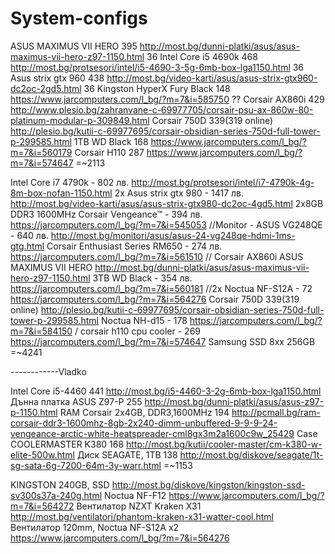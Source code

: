 # System-configs
ASUS MAXIMUS VII HERO 395 http://most.bg/dunni-platki/asus/asus-maximus-vii-hero-z97-1150.html 36
Intel Core i5 4690k 468 http://most.bg/protsesori/intel/i5-4690-3-5g-6mb-box-lga1150.html 36
Asus strix gtx 960 438 http://most.bg/video-karti/asus/asus-strix-gtx960-dc2oc-2gd5.html 36
Kingston HyperX Fury Black 148 https://www.jarcomputers.com/l_bg/?m=7&i=585750 ??
Corsair AX860i 429 http://www.plesio.bg/zahranvane-c-69977705/corsair-psu-ax-860w-80-platinum-modular-p-309849.html
Corsair 750D 339(319 online) http://plesio.bg/kutii-c-69977695/corsair-obsidian-series-750d-full-tower-p-299585.html
1TB WD Black 168 https://www.jarcomputers.com/l_bg/?m=7&i=560179
Corsair H110 287 https://www.jarcomputers.com/l_bg/?m=7&i=574647
=~2113










Intel Core i7 4790k - 802 лв. http://most.bg/protsesori/intel/i7-4790k-4g-8m-box-nofan-1150.html
2x Asus strix gtx 980 - 1417 лв. http://most.bg/video-karti/asus/asus-strix-gtx980-dc2oc-4gd5.html
2x8GB DDR3 1600MHz Corsair Vengeance™ - 394 лв. https://jarcomputers.com/l_bg/?m=7&i=545053
//Monitor - ASUS VG248QE - 640 лв. http://most.bg/monitori/asus/asus-24-vg248qe-hdmi-1ms-gtg.html
Corsair Enthusiast Series RM650 - 274 лв. https://jarcomputers.com/l_bg/?m=7&i=561510 // Corsair AX860i 
ASUS MAXIMUS VII HERO http://most.bg/dunni-platki/asus/asus-maximus-vii-hero-z97-1150.html
3TB WD Black - 354 лв. https://jarcomputers.com/l_bg/?m=7&i=560181
//2x Noctua NF-S12A - 72 https://jarcomputers.com/l_bg/?m=7&i=564276
Corsair 750D 339(319 online) http://plesio.bg/kutii-c-69977695/corsair-obsidian-series-750d-full-tower-p-299585.html
Noctua NH-d15 - 178 https://jarcomputers.com/l_bg/?m=7&i=584150 / corsair h110 cpu cooler - 269 https://jarcomputers.com/l_bg/?m=7&i=574647
Samsung SSD 8xx 256GB
=~4241









------------Vladko

Intel Core i5-4460 441 http://most.bg/i5-4460-3-2g-6mb-box-lga1150.html
Дънна платка ASUS Z97-P 255 http://most.bg/dunni-platki/asus/asus-z97-p-1150.html
RAM Corsair 2x4GB, DDR3,1600MHz 194 http://pcmall.bg/ram-corsair-ddr3-1600mhz-8gb-2x240-dimm-unbuffered-9-9-9-24-vengeance-arctic-white-heatspreader-cml8gx3m2a1600c9w_25429
Case COOLERMASTER K380 168 http://most.bg/kutii/cooler-master/cm-k380-w-elite-500w.html
Диск SEAGATE, 1TB 138 http://most.bg/diskove/seagate/1t-sg-sata-6g-7200-64m-3y-warr.html
=~1153



KINGSTON 240GB, SSD http://most.bg/diskove/kingston/kingston-ssd-sv300s37a-240g.html
Noctua NF-F12 https://www.jarcomputers.com/l_bg/?m=7&i=564272
Вентилатор NZXT Kraken X31 http://most.bg/ventilatori/phantom-kraken-x31-watter-cool.html
Вентилатор 120mm, Noctua NF-S12A x2 https://www.jarcomputers.com/l_bg/?m=7&i=564276
